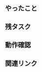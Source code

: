 ## やったこと

<!-- やったことを記載する -->

## 残タスク

<!-- 残タスクがある場合に記載する -->

## 動作確認

<!-- 動作確認がある場合に記載する -->

## 関連リンク

<!-- 関連するPRやチケットがある場合に記載する -->
